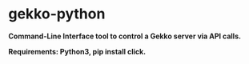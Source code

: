 # gekko-python
<b>Command-Line Interface tool to control a Gekko server via API calls.<b>

<b>Requirements:</b> Python3, pip install click.

